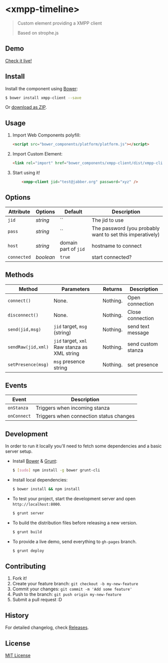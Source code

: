 # &lt;xmpp-timeline&gt;

> Custom element providing a XMPP client
>
> Based on strophe.js

## Demo

[Check it live!](http://h0ru5.github.io/xmpp-client)

## Install

Install the component using [Bower](http://bower.io/):

```sh
$ bower install xmpp-client --save
```

Or [download as ZIP](https://github.com/h0ru5/xmpp-client/archive/master.zip).

## Usage

1. Import Web Components polyfill:

    ```html
    <script src="bower_components/platform/platform.js"></script>
    ```

2. Import Custom Element:

    ```html
    <link rel="import" href="bower_components/xmpp-client/dist/xmpp-client.html">
    ```

3. Start using it!

    ```html
        <xmpp-client jid="test@jabber.org" password="xyz" />
    ```

## Options

Attribute     | Options     | Default      | Description
---           | ---         | ---          | ---
`jid`        | *string*    | ``           | The jid to use
`pass`        | *string*    | ``           | The password (you probably want to set this imperatively)
`host`       | *string*    | domain part of `jid`       | hostname to connect
``connected``      | *boolean*   | `true`       | start connected?




## Methods

Method        | Parameters   | Returns     | Description
---           | ---          | ---         | ---
`connect()`    | None.        | Nothing.    | Open connection
`disconnect()`    | None.        | Nothing.    | Close connection
`send(jid,msg)`    | `jid` target,  `msg` (string)        | Nothing.    | send text message
`sendRaw(jid,xml)`    | `jid` target,  `xml` Raw stanza as XML string        | Nothing.    | send custom stanza
`setPresence(msg)`    | `msg` presence string        | Nothing.    | set presence


## Events

Event         | Description
---           | ---
`onStanza` | Triggers when incoming stanza
`onConnect` | Triggers when connection status changes

## Development

In order to run it locally you'll need to fetch some dependencies and a basic server setup.

* Install [Bower](http://bower.io/) & [Grunt](http://gruntjs.com/):

    ```sh
    $ [sudo] npm install -g bower grunt-cli
    ```

* Install local dependencies:

    ```sh
    $ bower install && npm install
    ```

* To test your project, start the development server and open `http://localhost:8000`.

    ```sh
    $ grunt server
    ```

* To build the distribution files before releasing a new version.

    ```sh
    $ grunt build
    ```

* To provide a live demo, send everything to `gh-pages` branch.

    ```sh
    $ grunt deploy
    ```

## Contributing

1. Fork it!
2. Create your feature branch: `git checkout -b my-new-feature`
3. Commit your changes: `git commit -m 'Add some feature'`
4. Push to the branch: `git push origin my-new-feature`
5. Submit a pull request :D

## History

For detailed changelog, check [Releases](https://github.com/h0ru5/xmpp-client/releases).

## License

[MIT License](http://opensource.org/licenses/MIT)
